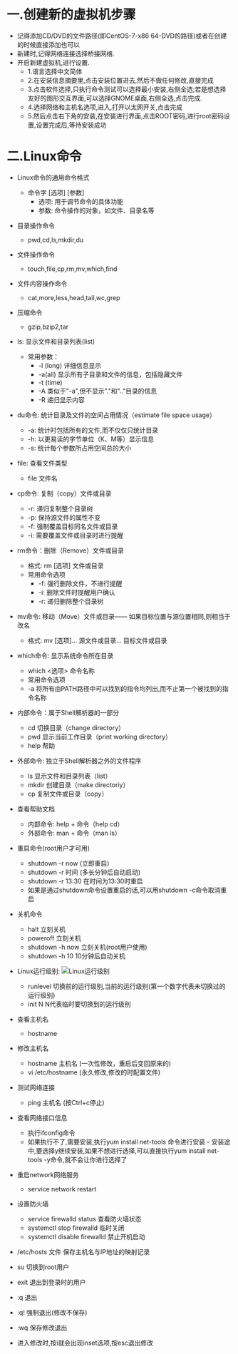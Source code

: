 # 一.创建新的虚拟机步骤
- 记得添加CD/DVD的文件路径(即CentOS-7-x86 64-DVD的路径)或者在创建的时候直接添加也可以
- 新建时,记得网络连接选择桥接网络.
- 开启新建虚拟机,进行设置.
	- 1.语言选择中文简体
	- 2.在安装信息摘要里,点击安装位置进去,然后不做任何修改,直接完成
	- 3.点击软件选择,只执行命令测试可以选择最小安装,右侧全选;若是想选择友好的图形交互界面,可以选择GNOME桌面,右侧全选,点击完成.
	- 4.选择网络和主机名选项,进入,打开以太网开关,点击完成
	- 5.然后点击右下角的安装,在安装进行界面,点击ROOT密码,进行root密码设置,设置完成后,等待安装成功
	
# 二.Linux命令
- Linux命令的通用命令格式
	- 命令字  [选项]  [参数]
		- 选项: 用于调节命令的具体功能
		- 参数: 命令操作的对象，如文件、目录名等

- 目录操作命令
	- pwd,cd,ls,mkdir,du
- 文件操作命令
	- touch,file,cp,rm,mv,which,find

- 文件内容操作命令
	- cat,more,less,head,tail,wc,grep

- 压缩命令
	- gzip,bzip2,tar

- ls: 显示文件和目录列表(list)
	- 常用参数：
		- -l (long)	详细信息显示
 		- -a(all)         显示所有子目录和文件的信息，包括隐藏文件  
		- -t	(time)
		- -A	类似于"-a",但不显示"."和".."目录的信息
		- -R	递归显示内容


- du命令: 统计目录及文件的空间占用情况（estimate file space  usage）
	- -a: 统计时包括所有的文件,而不仅仅只统计目录
	- -h: 以更易读的字节单位（K、M等）显示信息
	- -s: 统计每个参数所占用空间总的大小
	
- file: 查看文件类型
	- file 文件名

- cp命令: 复制（copy）文件或目录
	- -r: 递归复制整个目录树
	- -p: 保持源文件的属性不变
	- -f: 强制覆盖目标同名文件或目录
	- -i: 需要覆盖文件或目录时进行提醒

- rm命令：删除（Remove）文件或目录
	- 格式: rm   [选项]   文件或目录
	- 常用命令选项
		- -f: 强行删除文件，不进行提醒
		- -i: 删除文件时提醒用户确认
		- -r: 递归删除整个目录树

-  mv命令: 移动（Move）文件或目录—— 如果目标位置与源位置相同,则相当于改名
	- 格式: mv   [选项]...   源文件或目录…   目标文件或目录

- which命令: 显示系统命令所在目录
	- which <选项> 命令名称
	- 常用命令选项
	- -a	将所有由PATH路径中可以找到的指令均列出,而不止第一个被找到的指令名称

- 内部命令：属于Shell解析器的一部分
	- cd 切换目录（change directory）
	- pwd 显示当前工作目录（print working directory）
	- help 帮助

- 外部命令: 独立于Shell解析器之外的文件程序
	- ls 显示文件和目录列表（list）
	- mkdir 创建目录（make directoriy）
	- cp 复制文件或目录（copy）
	
- 查看帮助文档
	- 内部命令: help + 命令（help cd）
	- 外部命令: man + 命令（man ls）



- 重启命令(root用户才可用)
	- shutdown -r now (立即重启)
	- shutdown -r 时间 (多长分钟后自动启动)
	- shutdown -r 13:30 在时间为13:30时重启
	- 如果是通过shutdown命令设置重启的话,可以用shutdown -c命令取消重启

- 关机命令
 
	- halt 	立刻关机
	- poweroff 	立刻关机
	- shutdown -h now 	立刻关机(root用户使用)
	- shutdown -h 10 	10分钟后自动关机

- Linux运行级别:
![Linux运行级别](https://upload-images.jianshu.io/upload_images/14467627-90fd4261dab3737d.png?imageMogr2/auto-orient/strip%7CimageView2/2/w/1240)
	- runlevel  切换前的运行级别,当前的运行级别(第一个数字代表未切换过的运行级别)
	- init N 	N代表临时要切换到的运行级别
- 查看主机名
	- hostname

- 修改主机名
	- hostname 主机名 (一次性修改，重启后变回原来的)
	- vi /etc/hostname	(永久修改,修改的时配置文件)

- 测试网络连接
	- ping 主机名 (按Ctrl+c停止)


- 查看网络接口信息
	- 执行ifconfig命令
	- 如果执行不了,需要安装,执行yum install net-tools 命令进行安装
			- 安装途中,要选择y继续安装,如果不想进行选择,可以直接执行yum install net-tools -y命令,就不会让你进行选择了
- 重启network网络服务

	- service network restart
- 设置防火墙

	- service firewalld status	查看防火墙状态
	- systemctl stop firewalld	临时关闭
	- systemctl disable firewalld	禁止开机启动

- /etc/hosts 文件	保存主机名与IP地址的映射记录


- su 切换到root用户

- exit 退出到登录时的用户
- :q 退出
- :q! 强制退出(修改不保存)
- :wq 保存修改退出
- 进入修改时,按i就会出现inset选项,按esc退出修改

